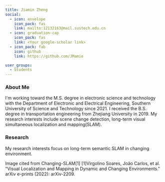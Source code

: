 ```yaml
---
title: Jiamin Zheng
social:
  - icon: envelope 
    icon_pack: fas
    link: mailto:12132163@mail.sustech.edu.cn
  - icon: graduation-cap 
    icon_pack: fas
    link: <Your google-scholar link>
  - icon_pack: fab
    icon: github
    link: https://github.com/JMamie

user_groups:
  - Students
---
```

### About Me
I'm working toward the M.S. degree in electronic science and technology with the Department of Electronic and Electrical Engineering, Southern University of Science and Technology since 2021. I received the B.S. degree in transportation engineering from Zhejiang University in 2019. My research interests include scene change detection, long-term visual simultaneous localization and mapping(SLAM).

### Research
My research interests focus on long-term semantic SLAM in changing environment.

Image cited from Changing-SLAM[1]
[1]Virgolino Soares, João Carlos, et al. "Visual Localization and Mapping in Dynamic and Changing Environments." arXiv e-prints (2022): arXiv-2209.
